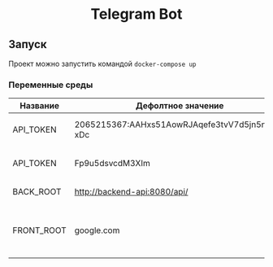 # **<p align="center">Telegram Bot</p>**

## Запуск

Проект можно запустить командой `docker-compose up`

### Переменные среды

|Название|Дефолтное значение|Описание|
|-|-|-|
|API_TOKEN|2065215367:AAHxs51AowRJAqefe3tvV7d5jn5nsC_-xDc|Токен доступа к ТГ боту|
|API_TOKEN|Fp9u5dsvcdM3XIm|Токен доступа к *BackEnd*|
|BACK_ROOT|<http://backend-api:8080/api/>|Путь к серверу|
|FRONT_ROOT|google.com|Ссылка на сайт, который будет отображаться в "О Нас"|

